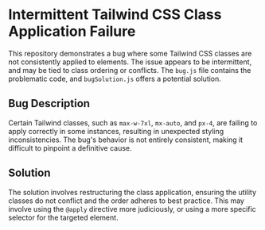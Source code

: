 # Intermittent Tailwind CSS Class Application Failure

This repository demonstrates a bug where some Tailwind CSS classes are not consistently applied to elements. The issue appears to be intermittent, and may be tied to class ordering or conflicts.  The `bug.js` file contains the problematic code, and `bugSolution.js` offers a potential solution.

## Bug Description

Certain Tailwind classes, such as `max-w-7xl`, `mx-auto`, and `px-4`, are failing to apply correctly in some instances, resulting in unexpected styling inconsistencies.  The bug's behavior is not entirely consistent, making it difficult to pinpoint a definitive cause.

## Solution

The solution involves restructuring the class application, ensuring the utility classes do not conflict and the order adheres to best practice.  This may involve using the `@apply` directive more judiciously, or using a more specific selector for the targeted element.